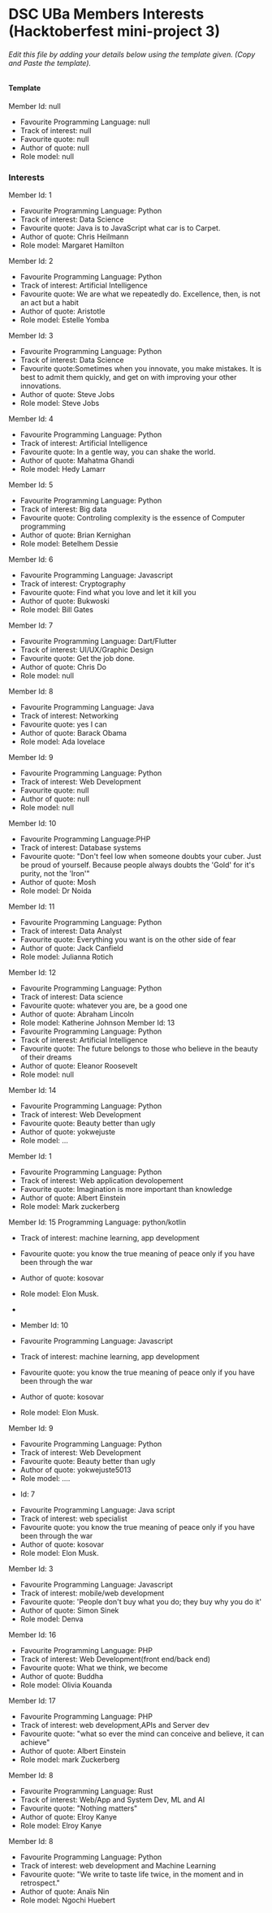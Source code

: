 # DSC UBa Members Interests (Hacktoberfest mini-project 3)

###### Edit this file by adding your details below using the template given. (Copy and Paste the template).

#### Template
Member Id: null
* Favourite Programming Language: null
* Track of interest: null
* Favourite quote: null
* Author of quote: null
* Role model: null

### Interests
Member Id: 1
* Favourite Programming Language: Python
* Track of interest: Data Science
* Favourite quote: Java is to JavaScript what car is to Carpet.
* Author of quote: Chris Heilmann
* Role model: Margaret Hamilton


Member Id: 2
* Favourite Programming Language: Python
* Track of interest: Artificial Intelligence
* Favourite quote: We are what we repeatedly do. Excellence, then, is not an act but a habit
* Author of quote: Aristotle
* Role model: Estelle Yomba

Member Id: 3
* Favourite Programming Language: Python
* Track of interest: Data Science
* Favourite quote:Sometimes when you innovate, you make mistakes. It is best to admit them quickly, and get on with improving your other innovations.
* Author of quote: Steve Jobs
* Role model: Steve Jobs

 Member Id: 4
* Favourite Programming Language: Python
* Track of interest: Artificial Intelligence
* Favourite quote: In a gentle way, you can shake the world.
* Author of quote: Mahatma Ghandi
* Role model: Hedy Lamarr 


Member Id: 5
* Favourite Programming Language: Python
* Track of interest: Big data
* Favourite quote: Controling complexity is the essence of Computer programming
* Author of quote: Brian Kernighan
* Role model: Betelhem Dessie

Member Id: 6
* Favourite Programming Language: Javascript
* Track of interest: Cryptography
* Favourite quote: Find what you love and let it kill you
* Author of quote: Bukwoski
* Role model: Bill Gates


Member Id: 7
* Favourite Programming Language: Dart/Flutter
* Track of interest: UI/UX/Graphic Design
* Favourite quote: Get the job done.
* Author of quote: Chris Do
* Role model: null

Member Id: 8
* Favourite Programming Language: Java
* Track of interest: Networking
* Favourite quote: yes I can
* Author of quote: Barack Obama
* Role model: Ada lovelace

Member Id: 9
* Favourite Programming Language: Python
* Track of interest: Web Development
* Favourite quote: null
* Author of quote: null
* Role model: null


Member Id: 10
* Favourite Programming Language:PHP
* Track of interest: Database systems
* Favourite quote: "Don't feel low when someone doubts your cuber. Just be proud of yourself. Because people always doubts the 'Gold' for it's purity, not the 'Iron'"
* Author of quote: Mosh
* Role model: Dr Noida

Member Id: 11
* Favourite Programming Language: Python 
* Track of interest: Data Analyst
* Favourite quote: Everything you want is on the other side of fear 
* Author of quote: Jack Canfield 
* Role model: Julianna Rotich

Member Id: 12
* Favourite Programming Language: Python
* Track of interest: Data science
* Favourite quote: whatever you are, be a good one
* Author of quote: Abraham Lincoln
* Role model: Katherine Johnson
Member Id: 13
* Favourite Programming Language: Python
* Track of interest: Artificial Intelligence
* Favourite quote: The future belongs to those who believe in the beauty of their dreams 
* Author of quote: Eleanor Roosevelt
* Role model: null

Member Id: 14
* Favourite Programming Language: Python
* Track of interest: Web Development
* Favourite quote: Beauty better than ugly 
* Author of quote: yokwejuste
* Role model: ...
 
Member Id: 1
* Favourite Programming Language: Python
* Track of interest: Web application devolopement
* Favourite quote: Imagination is more important than knowledge
* Author of quote: Albert Einstein
* Role model: Mark zuckerberg

Member Id: 15
Programming Language: python/kotlin
* Track of interest: machine learning, app development
* Favourite quote:  you know the true meaning of peace only if you have been through the war
* Author of quote: kosovar
* Role model: Elon Musk.
 
* 
* Member Id: 10
* Favourite Programming Language: Javascript
* Track of interest: machine learning, app development
* Favourite quote:  you know the true meaning of peace only if you have been through the war
* Author of quote: kosovar
* Role model: Elon Musk.

Member Id: 9
* Favourite Programming Language: Python
* Track of interest: Web Development
* Favourite quote: Beauty better than ugly 
* Author of quote: yokwejuste5013
* Role model: ....

  
+ Id: 7
* Favourite Programming Language: Java script
* Track of interest: web specialist
* Favourite quote:  you know the true meaning of peace only if you have been through the war
* Author of quote: kosovar
* Role model: Elon Musk. 
   
Member Id: 3
* Favourite Programming Language: Javascript
* Track of interest: mobile/web development
* Favourite quote: 'People don't buy what you do; they buy why you do it'
* Author of quote: Simon Sinek
* Role model: Denva
 
Member Id: 16
* Favourite Programming Language: PHP
* Track of interest: Web Development(front end/back end) 
* Favourite quote: What we think, we become 
* Author of quote: Buddha 
* Role model: Olivia Kouanda

Member Id: 17
* Favourite Programming Language: PHP
* Track of interest: web development,APIs and Server dev
* Favourite quote:  "what so ever the mind can conceive and believe, it can achieve"
* Author of quote: Albert Einstein 
* Role model: mark Zuckerberg 

Member Id: 8
* Favourite Programming Language: Rust
* Track of interest: Web/App and System Dev, ML and AI
* Favourite quote:  "Nothing matters"
* Author of quote: Elroy Kanye
* Role model: Elroy Kanye

   
Member Id: 8
* Favourite Programming Language: Python
* Track of interest: web development and Machine Learning
* Favourite quote:  "We write to taste life twice, in the moment and in retrospect."
* Author of quote: Anaïs Nin
* Role model: Ngochi Huebert
 
